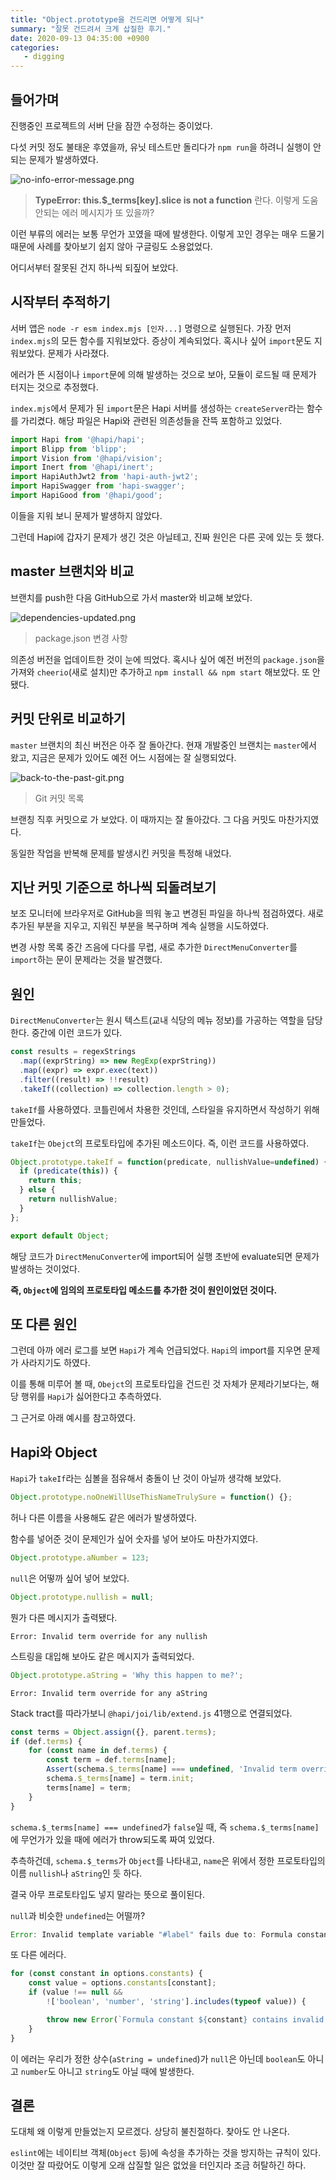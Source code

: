 ```yaml
---
title: "Object.prototype을 건드리면 어떻게 되나"
summary: "잘못 건드려서 크게 삽질한 후기."
date: 2020-09-13 04:35:00 +0900
categories:
   - digging
---
```


## 들어가며

진행중인 프로젝트의 서버 단을 잠깐 수정하는 중이었다.

다섯 커밋 정도 불태운 후였을까, 유닛 테스트만 돌리다가 `npm run`을 하려니 실행이 안 되는 문제가 발생하였다.

![no-info-error-message.png](/assets/images/no-info-error-message.png)

> **TypeError: this.$_terms[key].slice is not a function** 란다. 이렇게 도움 안되는 에러 메시지가 또 있을까?

이런 부류의 에러는 보통 무언가 꼬였을 때에 발생한다. 이렇게 꼬인 경우는 매우 드물기 때문에 사례를 찾아보기 쉽지 않아 구글링도 소용없었다.

어디서부터 잘못된 건지 하나씩 되짚어 보았다.

## 시작부터 추적하기

서버 앱은 `node -r esm index.mjs [인자...]` 명령으로 실행된다. 가장 먼저 `index.mjs`의 모든 함수를 지워보았다. 증상이 계속되었다. 혹시나 싶어 `import`문도 지워보았다. 문제가 사라졌다.

에러가 뜬 시점이나 `import`문에 의해 발생하는 것으로 보아, 모듈이 로드될 때 문제가 터지는 것으로 추정했다.

`index.mjs`에서 문제가 된 `import`문은 Hapi 서버를 생성하는 `createServer`라는 함수를 가리켰다. 해당 파일은 Hapi와 관련된 의존성들을 잔뜩 포함하고 있었다.

~~~js
import Hapi from '@hapi/hapi';
import Blipp from 'blipp';
import Vision from '@hapi/vision';
import Inert from '@hapi/inert';
import HapiAuthJwt2 from 'hapi-auth-jwt2';
import HapiSwagger from 'hapi-swagger';
import HapiGood from '@hapi/good';
~~~

이들을 지워 보니 문제가 발생하지 않았다.

그런데 Hapi에 갑자기 문제가 생긴 것은 아닐테고, 진짜 원인은 다른 곳에 있는 듯 했다.

## master 브랜치와 비교

브랜치를 push한 다음 GitHub으로 가서 master와 비교해 보았다.

![dependencies-updated.png](/assets/images/dependencies-updated.png)
> package.json 변경 사항

의존성 버전을 업데이트한 것이 눈에 띄었다. 혹시나 싶어 예전 버전의 `package.json`을 가져와 `cheerio`(새로 설치)만 추가하고 `npm install && npm start` 해보았다. 또 안됐다.

## 커밋 단위로 비교하기

`master` 브랜치의 최신 버전은 아주 잘 돌아간다. 현재 개발중인 브랜치는 `master`에서 왔고, 지금은 문제가 있어도 예전 어느 시점에는 잘 실행되었다.

![back-to-the-past-git.png](/assets/images/back-to-the-past-git.png)

> Git 커밋 목록

브랜칭 직후 커밋으로 가 보았다. 이 때까지는 잘 돌아갔다. 그 다음 커밋도 마찬가지였다.

동일한 작업을 반복해 문제를 발생시킨 커밋을 특정해 내었다.

## 지난 커밋 기준으로 하나씩 되돌려보기

보조 모니터에 브라우저로 GitHub을 띄워 놓고 변경된 파일을 하나씩 점검하였다. 새로 추가된 부분을 지우고, 지워진 부분을 복구하며 계속 실행을 시도하였다.

변경 사항 목록 중간 즈음에 다다를 무렵, 새로 추가한 `DirectMenuConverter`를 `import`하는 문이 문제라는 것을 발견했다.

## 원인

`DirectMenuConverter`는 원시 텍스트(교내 식당의 메뉴 정보)를 가공하는 역할을 담당한다. 중간에 이런 코드가 있다.

~~~js
const results = regexStrings
  .map((exprString) => new RegExp(exprString))
  .map((expr) => expr.exec(text))
  .filter((result) => !!result)
  .takeIf((collection) => collection.length > 0);
~~~

`takeIf`를 사용하였다. 코틀린에서 차용한 것인데, 스타일을 유지하면서 작성하기 위해 만들었다.

`takeIf`는 `Obejct`의 프로토타입에 추가된 메소드이다. 즉, 이런 코드를 사용하였다.

~~~js
Object.prototype.takeIf = function(predicate, nullishValue=undefined) {
  if (predicate(this)) {
    return this;
  } else {
    return nullishValue;
  }
};

export default Object;
~~~

해당 코드가 `DirectMenuConverter`에 import되어 실행 초반에 evaluate되면 문제가 발생하는 것이었다.

**즉, `Object`에 임의의 프로토타입 메소드를 추가한 것이 원인이었던 것이다.**

## 또 다른 원인

그런데 아까 에러 로그를 보면 `Hapi`가 계속 언급되었다. `Hapi`의 import를 지우면 문제가 사라지기도 하였다.

이를 통해 미루어 볼 때, `Obejct`의 프로토타입을 건드린 것 자체가 문제라기보다는, 해당 행위를 `Hapi`가 싫어한다고 추측하였다.

그 근거로 아래 예시를 참고하였다.

## Hapi와 Object

`Hapi`가 `takeIf`라는 심볼을 점유해서 충돌이 난 것이 아닐까 생각해 보았다.

~~~js
Object.prototype.noOneWillUseThisNameTrulySure = function() {};
~~~

허나 다른 이름을 사용해도 같은 에러가 발생하였다.

함수를 넣어준 것이 문제인가 싶어 숫자를 넣어 보아도 마찬가지였다.

~~~js
Object.prototype.aNumber = 123;
~~~

`null`은 어떻까 싶어 넣어 보았다.

~~~js
Object.prototype.nullish = null;
~~~

뭔가 다른 메시지가 출력됐다.

~~~
Error: Invalid term override for any nullish
~~~

스트링을 대입해 보아도 같은 메시지가 출력되었다.

~~~js
Object.prototype.aString = 'Why this happen to me?';
~~~

~~~
Error: Invalid term override for any aString
~~~

Stack tract를 따라가보니 `@hapi/joi/lib/extend.js` 41행으로 연결되었다.

~~~js
const terms = Object.assign({}, parent.terms);
if (def.terms) {
    for (const name in def.terms) {                                     // Only apply own terms
        const term = def.terms[name];
        Assert(schema.$_terms[name] === undefined, 'Invalid term override for', def.type, name);
        schema.$_terms[name] = term.init;
        terms[name] = term;
    }
}
~~~

`schema.$_terms[name] === undefined`가 `false`일 때, 즉 `schema.$_terms[name]`에 무언가가 있을 때에 에러가 throw되도록 짜여 있었다.

추측하건데, `schema.$_terms`가 `Object`를 나타내고, `name`은 위에서 정한 프로토타입의 이름 `nullish`나 `aString`인 듯 하다.

결국 아무 프로토타입도 넣지 말라는 뜻으로 풀이된다.

`null`과 비슷한 `undefined`는 어떨까?

~~~js
Error: Invalid template variable "#label" fails due to: Formula constant aString contains invalid undefined value type
~~~

또 다른 에러다.

~~~js
for (const constant in options.constants) {
    const value = options.constants[constant];
    if (value !== null &&
        !['boolean', 'number', 'string'].includes(typeof value)) {

        throw new Error(`Formula constant ${constant} contains invalid ${typeof value} value type`);
    }
}
~~~

이 에러는 우리가 정한 상수(`aString = undefined`)가 `null`은 아닌데 `boolean`도 아니고 `number`도 아니고 `string`도 아닐 때에 발생한다.

## 결론

도대체 왜 이렇게 만들었는지 모르겠다. 상당히 불친절하다. 찾아도 안 나온다.

`eslint`에는 네이티브 객체(`Object` 등)에 속성을 추가하는 것을 방지하는 규칙이 있다. 이것만 잘 따랐어도 이렇게 오래 삽질할 일은 없었을 터인지라 조금 허탈하긴 하다.
